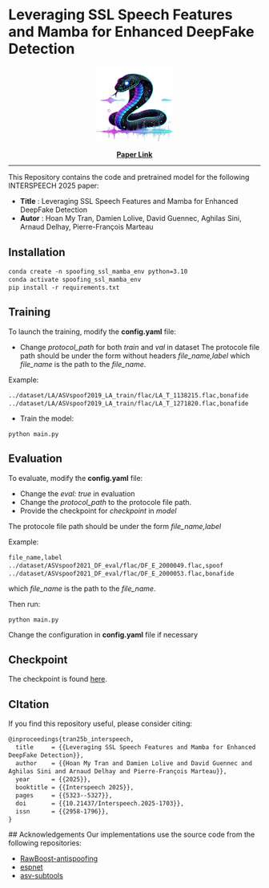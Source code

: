 # Leveraging SSL Speech Features and Mamba for Enhanced DeepFake Detection

<!-- markdownlint-disable first-line-h1 -->
<!-- markdownlint-disable html -->
<!-- markdownlint-disable no-duplicate-header -->

<div align="center">
  <img src="mamba.png" width="30%" alt="spoofing_ssl_mamba" />
</div>
<div align="center" style="line-height: 1;">

  <br>
  <a href="https://www.isca-archive.org/interspeech_2025/tran25b_interspeech.html"><b>Paper Link</b></a>
</div>

<hr>

This Repository contains the code and pretrained model for the following INTERSPEECH 2025 paper:

* **Title** : Leveraging SSL Speech Features and Mamba for Enhanced DeepFake Detection
* **Autor** : Hoan My Tran, Damien Lolive, David Guennec, Aghilas Sini, Arnaud Delhay, Pierre-François Marteau


## Installation

```
conda create -n spoofing_ssl_mamba_env python=3.10
conda activate spoofing_ssl_mamba_env
pip install -r requirements.txt
```
## Training

To launch the training, modify the **config.yaml** file:
- Change *protocol_path* for both *train* and *val* in dataset
The protocole file path should be under the form without headers
*file_name,label*
which *file_name* is the path to the *file_name*.

Example:

```
../dataset/LA/ASVspoof2019_LA_train/flac/LA_T_1138215.flac,bonafide
../dataset/LA/ASVspoof2019_LA_train/flac/LA_T_1271820.flac,bonafide
```
- Train the model:
```
python main.py
```
## Evaluation

To evaluate, modify the **config.yaml** file:
- Change the *eval: true* in evaluation
- Change the *protocol_path* to the protocole file path.
- Provide the checkpoint for *checkpoint* in *model*

The protocole file path should be under the form
*file_name,label*

Example:

```
file_name,label
../dataset/ASVspoof2021_DF_eval/flac/DF_E_2000049.flac,spoof
../dataset/ASVspoof2021_DF_eval/flac/DF_E_2000053.flac,bonafide
```


which *file_name* is the path to the *file_name*.

Then run:
```
python main.py
```

Change the configuration in **config.yaml** file if necessary

## Checkpoint
The checkpoint is found [here](https://huggingface.co/hoanmyTran/ssl_spoofing_mamba).


## CItation
If you find this repository useful, please consider citing:
```
@inproceedings{tran25b_interspeech,
  title     = {{Leveraging SSL Speech Features and Mamba for Enhanced DeepFake Detection}},
  author    = {{Hoan My Tran and Damien Lolive and David Guennec and Aghilas Sini and Arnaud Delhay and Pierre-François Marteau}},
  year      = {{2025}},
  booktitle = {{Interspeech 2025}},
  pages     = {{5323--5327}},
  doi       = {{10.21437/Interspeech.2025-1703}},
  issn      = {{2958-1796}},
}
```

## Acknowledgements
Our implementations use the source code from the following repositories:

- [RawBoost-antispoofing](https://github.com/TakHemlata/RawBoost-antispoofing)
- [espnet](https://github.com/espnet/espnet)
- [asv-subtools](https://github.com/Snowdar/asv-subtools)
